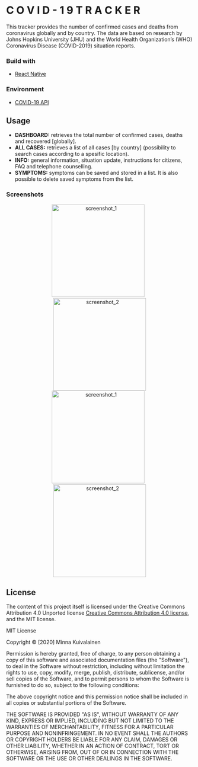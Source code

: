 # C O V I D - 1 9  T R A C K E R

This tracker provides the number of confirmed cases and deaths from coronavirus 
globally and by country. The data are based on research by Johns Hopkins University (JHU) 
and the World Health Organization’s (WHO) Coronavirus Disease (COVID-2019) situation reports.

### Build with
* [React Native](https://reactnative.dev/)

### Environment
* [COVID-19 API](https://covid19api.com/)

## Usage
* <b>DASHBOARD:</b> retrieves the total number of confirmed cases, deaths and recovered [globally].
* <b>ALL CASES:</b> retrieves a list of all cases [by country] (possibility to search cases according to a spesific location).
* <b>INFO:</b> general information, situation update, instructions for citizens, FAQ and telephone counselling.
* <b>SYMPTOMS:</b> symptoms can be saved and stored in a list. It is also possible to delete saved symptoms from the list.

### Screenshots
<p align="center">
<img src="https://i.imgur.com/2RJq3dG.jpg" width="250" title="screenshot_1"> &nbsp; <img src="https://i.imgur.com/kqY0AA5.jpg" width="250" alt="screenshot_2">
<br><img src="https://i.imgur.com/MX4Ip3H.jpg" width="250" title="screenshot_1"> &nbsp; <img src="https://i.imgur.com/hZ8eDys.jpg" width="250" alt="screenshot_2">

## License

The content of this project itself is licensed under the Creative Commons Attribution 4.0 Unported license [Creative Commons Attribution 4.0 license](https://creativecommons.org/licenses/by/4.0/legalcode), and the MIT license.

MIT License

Copyright © [2020] Minna Kuivalainen

Permission is hereby granted, free of charge, to any person obtaining a copy
of this software and associated documentation files (the "Software"), to deal
in the Software without restriction, including without limitation the rights
to use, copy, modify, merge, publish, distribute, sublicense, and/or sell
copies of the Software, and to permit persons to whom the Software is
furnished to do so, subject to the following conditions:

The above copyright notice and this permission notice shall be included in all
copies or substantial portions of the Software.

THE SOFTWARE IS PROVIDED "AS IS", WITHOUT WARRANTY OF ANY KIND, EXPRESS OR
IMPLIED, INCLUDING BUT NOT LIMITED TO THE WARRANTIES OF MERCHANTABILITY,
FITNESS FOR A PARTICULAR PURPOSE AND NONINFRINGEMENT. IN NO EVENT SHALL THE
AUTHORS OR COPYRIGHT HOLDERS BE LIABLE FOR ANY CLAIM, DAMAGES OR OTHER
LIABILITY, WHETHER IN AN ACTION OF CONTRACT, TORT OR OTHERWISE, ARISING FROM,
OUT OF OR IN CONNECTION WITH THE SOFTWARE OR THE USE OR OTHER DEALINGS IN THE
SOFTWARE.
